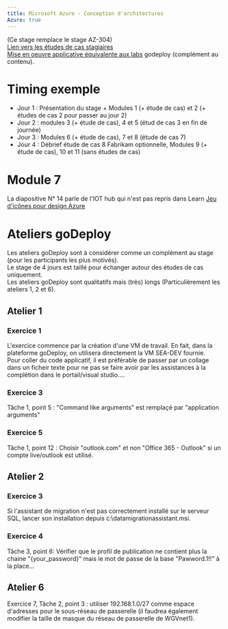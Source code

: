 ```yaml
---
title: Microsoft Azure - Conception d'architectures
Azure: true
---
```

(Ce stage remplace le stage AZ-304)  
[Lien vers les études de cas stagiaires](https://microsoftlearning.github.io/AZ-305-DesigningMicrosoftAzureInfrastructureSolutions/)  
[Mise en oeuvre applicative équivalente aux labs](ttps://github.com/microsoft/TailwindTraders) godeploy (complément au contenu).
# Timing exemple
- Jour 1 : Présentation du stage + Modules 1 (+ étude de cas) et 2 (+ études de cas 2 pour passer au jour 2)
- Jour 2 : modules 3 (+ étude de cas), 4 et 5 (étud de cas 3 en fin de journée)
- Jour 3 : Modules 6 (+ étude de cas), 7 et 8 (étude de cas 7)
- Jour 4 : Débrief étude de cas 8 Fabrikam optionnelle, Modules 9 (+ étude de cas), 10 et 11 (sans études de cas)  
# Module 7
La diapositive N° 14 parle de l'IOT hub qui n'est pas repris dans Learn
[Jeu d'icônes pour design Azure](https://docs.microsoft.com/en-us/azure/architecture/icons/)
# Ateliers goDeploy
Les ateliers goDeploy sont à considérer comme un complément au stage (pour les participants les plus motivés).  
Le stage de 4 jours est taillé pour échanger autour des études de cas uniquement.  
Les ateliers goDeploy sont qualitatifs mais (très) longs (Particulièrement les ateliers 1, 2 et 6).  
## Atelier 1
### Exercice 1
L'exercice commence par la création d'une VM de travail. En fait, dans la plateforme goDeploy, on utilisera directement la VM SEA-DEV fournie.  
Pour coller du code applicatif, il est préférable de passer par un collage dans un ficheir texte pour ne pas se faire avoir par les assistances à la complétion dans le portail/visual studio....  
### Exercice 3
Tâche 1, point 5 : "Command like arguments" est remplaçé par "application arguments"
### Exercice 5
Tâche 1, point 12 : Choisir "outlook.com" et non "Office 365 - Outlook" si un compte live/outlook est utilisé.
## Atelier 2
### Exercice 3
Si l'assistant de migration n'est pas correctement installé sur le serveur SQL, lancer son installation depuis c:\datamigrationassistant.msi.  
### Exercice 4
Tâche 3, point 6: Vérifier que le profil de publication ne contient plus la chaine "{your_password}" mais le mot de passe de la base "Pawword.1!!" à la place...
## Atelier 6
  Exercice 7, Tâche 2, point 3 : utiliser 192.168.1.0/27 comme espace d'adresses pour le sous-réseau de passerelle (il faudrea également modifier la taille de masque du réseau de passerelle de WGVnet1).